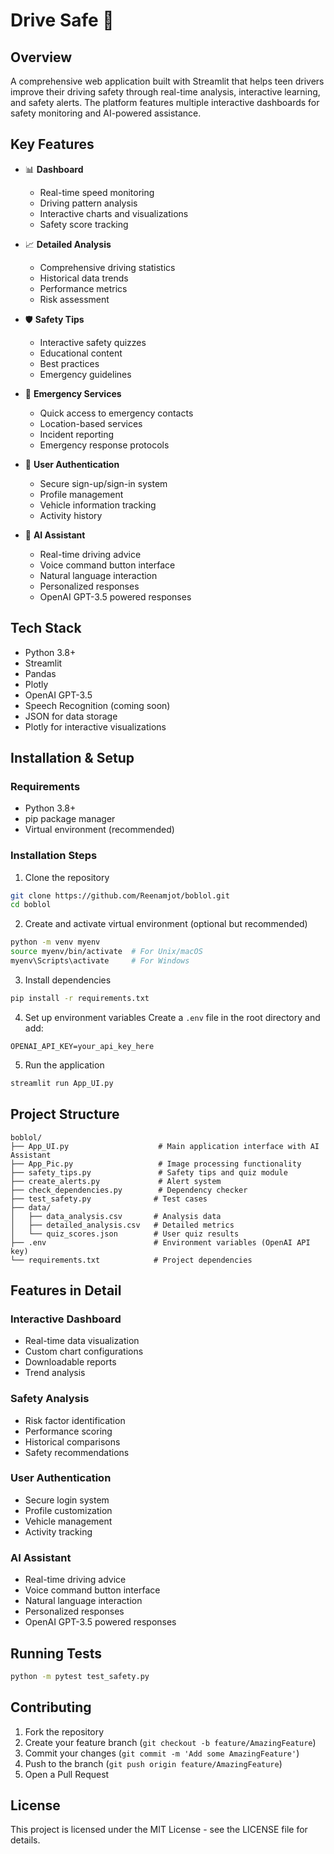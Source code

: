 # Drive Safe 🚗

## Overview
A comprehensive web application built with Streamlit that helps teen drivers improve their driving safety through real-time analysis, interactive learning, and safety alerts. The platform features multiple interactive dashboards for safety monitoring and AI-powered assistance.

## Key Features
- 📊 **Dashboard**
  - Real-time speed monitoring
  - Driving pattern analysis
  - Interactive charts and visualizations
  - Safety score tracking

- 📈 **Detailed Analysis**
  - Comprehensive driving statistics
  - Historical data trends
  - Performance metrics
  - Risk assessment

- 🛡️ **Safety Tips**
  - Interactive safety quizzes
  - Educational content
  - Best practices
  - Emergency guidelines

- 🚨 **Emergency Services**
  - Quick access to emergency contacts
  - Location-based services
  - Incident reporting
  - Emergency response protocols

- 👤 **User Authentication**
  - Secure sign-up/sign-in system
  - Profile management
  - Vehicle information tracking
  - Activity history

- 🤖 **AI Assistant**
  - Real-time driving advice
  - Voice command button interface
  - Natural language interaction
  - Personalized responses
  - OpenAI GPT-3.5 powered responses

## Tech Stack
- Python 3.8+
- Streamlit
- Pandas
- Plotly
- OpenAI GPT-3.5
- Speech Recognition (coming soon)
- JSON for data storage
- Plotly for interactive visualizations

## Installation & Setup

### Requirements
- Python 3.8+
- pip package manager
- Virtual environment (recommended)

### Installation Steps
1. Clone the repository
```bash
git clone https://github.com/Reenamjot/boblol.git
cd boblol
```

2. Create and activate virtual environment (optional but recommended)
```bash
python -m venv myenv
source myenv/bin/activate  # For Unix/macOS
myenv\Scripts\activate     # For Windows
```

3. Install dependencies
```bash
pip install -r requirements.txt
```

4. Set up environment variables
Create a `.env` file in the root directory and add:
```
OPENAI_API_KEY=your_api_key_here
```

5. Run the application
```bash
streamlit run App_UI.py
```

## Project Structure
```
boblol/
├── App_UI.py                    # Main application interface with AI Assistant
├── App_Pic.py                   # Image processing functionality
├── safety_tips.py               # Safety tips and quiz module
├── create_alerts.py             # Alert system
├── check_dependencies.py        # Dependency checker
├── test_safety.py              # Test cases
├── data/
│   ├── data_analysis.csv       # Analysis data
│   ├── detailed_analysis.csv   # Detailed metrics
│   └── quiz_scores.json        # User quiz results
├── .env                        # Environment variables (OpenAI API key)
└── requirements.txt            # Project dependencies
```

## Features in Detail

### Interactive Dashboard
- Real-time data visualization
- Custom chart configurations
- Downloadable reports
- Trend analysis

### Safety Analysis
- Risk factor identification
- Performance scoring
- Historical comparisons
- Safety recommendations

### User Authentication
- Secure login system
- Profile customization
- Vehicle management
- Activity tracking

### AI Assistant
- Real-time driving advice
- Voice command button interface
- Natural language interaction
- Personalized responses
- OpenAI GPT-3.5 powered responses

## Running Tests
```bash
python -m pytest test_safety.py
```

## Contributing
1. Fork the repository
2. Create your feature branch (`git checkout -b feature/AmazingFeature`)
3. Commit your changes (`git commit -m 'Add some AmazingFeature'`)
4. Push to the branch (`git push origin feature/AmazingFeature`)
5. Open a Pull Request

## License
This project is licensed under the MIT License - see the LICENSE file for details.

